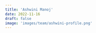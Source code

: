 ```yaml
---
title: 'Ashwini Manoj'
date: 2022-11-16
draft: false
image: 'images/team/ashwini-profile.png'
---
```

